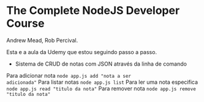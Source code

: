 <h1>The Complete NodeJS Developer Course</h1>
Andrew Mead, Rob Percival.

Esta e a aula da Udemy que estou seguindo passo a passo.

- Sistema de CRUD de notas com JSON através da linha de comando

Para adicionar nota
<code>node app.js add "nota a ser adicionada"</code>
Para listar notas
<code>node app.js list</code>
Para ler uma nota especifica
<code>node app.js read "titulo da nota"</code>
Para remover nota
<code>node app.js remove "titulo da nota"</code>
